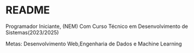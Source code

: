 # README

Programador Iniciante, (NEM) Com Curso Técnico em Desenvolvimento de Sistemas(2023/2025)

Metas: Desenvolvimento Web,Engenharia de Dados e Machine Learning
